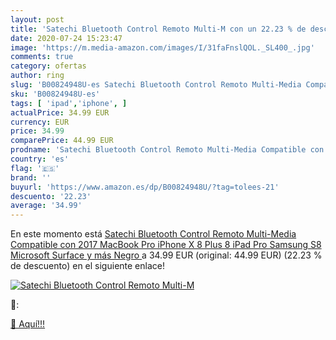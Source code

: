 ```yaml
---
layout: post
title: 'Satechi Bluetooth Control Remoto Multi-M con un 22.23 % de descuento'
date: 2020-07-24 15:23:47
image: 'https://m.media-amazon.com/images/I/31faFnslQOL._SL400_.jpg'
comments: true
category: ofertas
author: ring
slug: 'B00824948U-es Satechi Bluetooth Control Remoto Multi-Media Compatible...'
sku: 'B00824948U-es'
tags: [ 'ipad','iphone', ]
actualPrice: 34.99 EUR
currency: EUR
price: 34.99
comparePrice: 44.99 EUR
prodname: 'Satechi Bluetooth Control Remoto Multi-Media Compatible con 2017 MacBook Pro  iPhone X  8 Plus  8  iPad Pro  Samsung S8  Microsoft Surface y más  Negro '
country: 'es'
flag: '🇪🇸'
brand: ''
buyurl: 'https://www.amazon.es/dp/B00824948U/?tag=tolees-21'
descuento: '22.23'
average: '34.99'
---
```


En este momento está [Satechi Bluetooth Control Remoto Multi-Media Compatible con 2017 MacBook Pro  iPhone X  8 Plus  8  iPad Pro  Samsung S8  Microsoft Surface y más  Negro ](https://www.amazon.es/dp/B00824948U/?tag=tolees-21) a 34.99 EUR (original: 44.99 EUR) (22.23 %  de descuento) en el siguiente enlace!

[![Satechi Bluetooth Control Remoto Multi-M](https://m.media-amazon.com/images/I/31faFnslQOL._SL400_.jpg)](https://www.amazon.es/dp/B00824948U/?tag=tolees-21)

🔎:


[🛒 Aquí!!!](https://www.amazon.es/dp/B00824948U/?tag=tolees-21)
